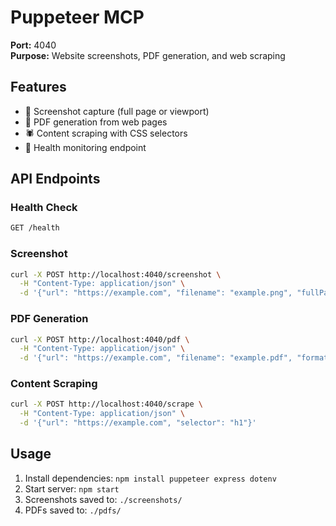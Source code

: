 # Puppeteer MCP

**Port:** 4040  
**Purpose:** Website screenshots, PDF generation, and web scraping

## Features

- 📸 Screenshot capture (full page or viewport)
- 📄 PDF generation from web pages
- 🕷️ Content scraping with CSS selectors
- 🏥 Health monitoring endpoint

## API Endpoints

### Health Check
```bash
GET /health
```

### Screenshot
```bash
curl -X POST http://localhost:4040/screenshot \
  -H "Content-Type: application/json" \
  -d '{"url": "https://example.com", "filename": "example.png", "fullPage": true}'
```

### PDF Generation
```bash
curl -X POST http://localhost:4040/pdf \
  -H "Content-Type: application/json" \
  -d '{"url": "https://example.com", "filename": "example.pdf", "format": "A4"}'
```

### Content Scraping
```bash
curl -X POST http://localhost:4040/scrape \
  -H "Content-Type: application/json" \
  -d '{"url": "https://example.com", "selector": "h1"}'
```

## Usage

1. Install dependencies: `npm install puppeteer express dotenv`
2. Start server: `npm start`
3. Screenshots saved to: `./screenshots/`
4. PDFs saved to: `./pdfs/`